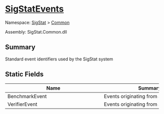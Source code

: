 # [SigStatEvents](./SigStatEvents.md)

Namespace: [SigStat]() > [Common](./README.md)

Assembly: SigStat.Common.dll

## Summary
Standard event identifiers used by the SigStat system

## Static Fields

| Name | Summary | 
| --- | --- | 
| BenchmarkEvent<div style="width: 300px">| Events originating from a benchmark<div style="width: 300px">| <br>
| VerifierEvent<div style="width: 300px">| Events originating from a verifier<div style="width: 300px">| <br>


